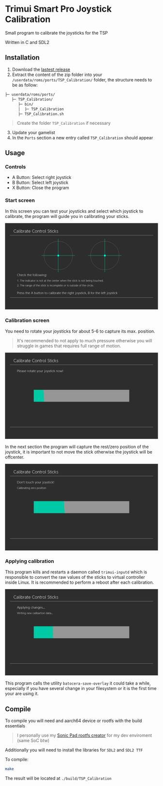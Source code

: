 # Trimui Smart Pro Joystick Calibration

Small program to calibrate the joysticks for the TSP

Written in C and SDL2

## Installation

1. Download the [lastest release](https://github.com/Jpe230/Trimui_Smart_Pro-JoyCalibration/releases)
2. Extract the content of the zip folder into your `/userdata/roms/ports/TSP_Calibration/` folder, the structure needs to be as follow:

```
├─ userdata/roms/ports/
   ├─ TSP_Calibration/
      ├─ bin/
      │  ├─ TSP_Calibration
      ├─ TSP_Calibration.sh
```
> Create the folder `TSP_Calibration` if necessary

3. Update your gamelist
4. In the `Ports` section a new entry called `TSP_Calibration` should appear

## Usage

### Controls

* A Button: Select right joystick
* B Button: Select left joystick
* X Button: Close the program

### Start screen

In this screen you can test your joysticks and select which joystick to calibrate, the program will guide you in calibrating your sticks.

![Initial screen](./screenshots/test_screen.png)

### Calibration screen

You need to rotate your joysticks for about 5-6 to capture its max. position.

>It's recommended to not apply to much pressure otherwise you will struggle in games that requires full range of motion.

![calibration screen](./screenshots/rotation.png)

In the next section the program will capture the rest/zero position of the joystick, it is important to not move the stick otherwise the joystick will be offcenter.

![zeroing screen](./screenshots/zero.png)

### Applying calibration

This program kills and restarts a daemon called `trimui-inputd` which is responsible to convert the raw values of the sticks to virtual controller inside Linux. It is recommended to perform a reboot after each calibration.

![saving screen](./screenshots/saving.png)

This program calls the utility `batocera-save-overlay` it could take a while, especially if you have several change in your filesystem or it is the first time your are using it.


## Compile

To compile you will need and aarch64 device or rootfs with the build essentials

>I personally use my [Sonic Pad rootfs creator](https://github.com/Jpe230/SonicPad-Debian/) for my dev enviroment (same SoC btw)

Additionally you will need to install the libraries for `SDL2` and `SDL2 TTF`

To compile:
```bash
make
```

The result will be located at `./build/TSP_Calibration`
